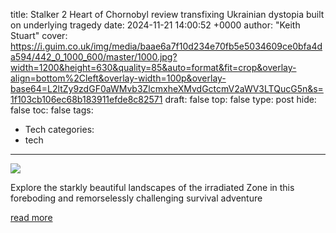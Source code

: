 title: Stalker 2 Heart of Chornobyl review transfixing Ukrainian dystopia built on underlying tragedy
date: 2024-11-21 14:00:52 +0000
author: "Keith Stuart"
cover: https://i.guim.co.uk/img/media/baae6a7f10d234e70fb5e5034609ce0bfa4da594/442_0_1000_600/master/1000.jpg?width=1200&height=630&quality=85&auto=format&fit=crop&overlay-align=bottom%2Cleft&overlay-width=100p&overlay-base64=L2ltZy9zdGF0aWMvb3ZlcmxheXMvdGctcmV2aWV3LTQucG5n&s=1f103cb106ec68b183911efde8c82571
draft: false
top: false
type: post
hide: false
toc: false
tags:
  - Tech
categories:
  - tech
---

![](https://i.guim.co.uk/img/media/baae6a7f10d234e70fb5e5034609ce0bfa4da594/442_0_1000_600/master/1000.jpg?width=1200&height=630&quality=85&auto=format&fit=crop&overlay-align=bottom%2Cleft&overlay-width=100p&overlay-base64=L2ltZy9zdGF0aWMvb3ZlcmxheXMvdGctcmV2aWV3LTQucG5n&s=1f103cb106ec68b183911efde8c82571)

Explore the starkly beautiful landscapes of the irradiated Zone in this foreboding and remorselessly challenging survival adventure

[read more](https://www.theguardian.com/games/2024/nov/21/stalker-2-heart-of-chornobyl-review-ukrainian-survival-adventure)
